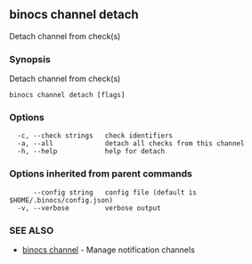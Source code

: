 ## binocs channel detach

Detach channel from check(s)

### Synopsis


Detach channel from check(s)


```
binocs channel detach [flags]
```

### Options

```
  -c, --check strings   check identifiers
  -a, --all             detach all checks from this channel
  -h, --help            help for detach
```

### Options inherited from parent commands

```
      --config string   config file (default is $HOME/.binocs/config.json)
  -v, --verbose         verbose output
```

### SEE ALSO

* [binocs channel](binocs_channel.md)	 - Manage notification channels

